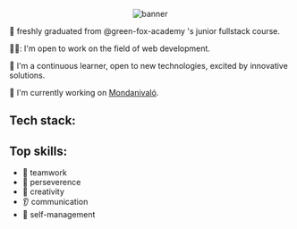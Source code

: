 <p align=center>
<img src=https://github.com/katigirl/katigirl/assets/115567152/309623c4-60d5-473b-b9de-83d3c53efce2 alt="banner"/>
<p/>

:scroll: freshly graduated from @green-fox-academy 's junior fullstack course. 

👩‍💻: I'm open to work on the field of web development. 

:seedling: I'm a continuous learner, open to new technologies, excited by innovative solutions.

:rocket: I'm currently working on [Mondanivaló](https://mondanivalo.vercel.app).

## Tech stack:

## Top skills:

- :rugby_football: teamwork
- :ant: perseverence
- :guitar: creativity
- :ear: communication
- :dizzy: self-management
<!--
**katigirl/katigirl** is a ✨ _special_ ✨ repository because its `README.md` (this file) appears on your GitHub profile.

Here are some ideas to get you started:

- 🔭 I’m currently working on ...
- 🌱 I’m currently learning ...
- 👯 I’m looking to collaborate on ...
- 🤔 I’m looking for help with ...
- 💬 Ask me about ...
- 📫 How to reach me: ...
- 😄 Pronouns: ...
- ⚡ Fun fact: ...
-->
